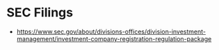# SEC Filings 


- https://www.sec.gov/about/divisions-offices/division-investment-management/investment-company-registration-regulation-package
